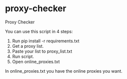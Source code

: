 # proxy-checker
Proxy Checker 

You can use this script in 4 steps:

1) Run pip install -r requirements.txt
2) Get a proxy list.
3) Paste your list to proxy_list.txt
4) Run script.
5) Open online_proxies.txt

In online_proxies.txt you have the online proxies you want.
